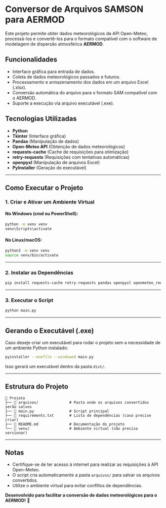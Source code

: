 # Conversor de Arquivos SAMSON para AERMOD

Este projeto permite obter dados meteorológicos da API Open-Meteo, processá-los e convertê-los para o formato compatível com o software de modelagem de dispersão atmosférica **AERMOD**.

## Funcionalidades

- Interface gráfica para entrada de dados.
- Coleta de dados meteorológicos passados e futuros.
- Processamento e armazenamento dos dados em um arquivo Excel (.xlsx).
- Conversão automática do arquivo para o formato SAM compatível com o AERMOD.
- Suporte a execução via arquivo executável (.exe).

## Tecnologias Utilizadas

- **Python**
- **Tkinter** (Interface gráfica)
- **Pandas** (Manipulação de dados)
- **Open-Meteo API** (Obtenção de dados meteorológicos)
- **requests-cache** (Cache de requisições para otimização)
- **retry-requests** (Requisições com tentativas automáticas)
- **openpyxl** (Manipulação de arquivos Excel)
- **PyInstaller** (Geração do executável)

---

## Como Executar o Projeto

### 1. Criar e Ativar um Ambiente Virtual

#### No Windows (cmd ou PowerShell):

```sh
python -m venv venv
venv\Scripts\activate
```

#### No Linux/macOS:

```sh
python3 -m venv venv
source venv/bin/activate
```

---

### 2. Instalar as Dependências

```sh
pip install requests-cache retry-requests pandas openpyxl openmeteo_requests pyinstaller
```

---

### 3. Executar o Script

```sh
python main.py
```

---

## Gerando o Executável (.exe)

Caso deseje criar um executável para rodar o projeto sem a necessidade de um ambiente Python instalado:

```sh
pyinstaller --onefile --windowed main.py
```

Isso gerará um executável dentro da pasta `dist/`.

---

## Estrutura do Projeto

```
📂 Projeto
├── 📂 arquivos/              # Pasta onde os arquivos convertidos serão salvos
├── 📜 main.py                # Script principal
├── 📜 requirements.txt       # Lista de dependências (caso precise criar)
├── 📜 README.md              # Documentação do projeto
└── 📂 venv/                  # Ambiente virtual (não precisa versionar)
```

---

## Notas

- Certifique-se de ter acesso à internet para realizar as requisições à API Open-Meteo.
- O script cria automaticamente a pasta `arquivos/` para salvar os arquivos convertidos.
- Utilize o ambiente virtual para evitar conflitos de dependências.

**Desenvolvido para facilitar a conversão de dados meteorológicos para o AERMOD!** 🚀

